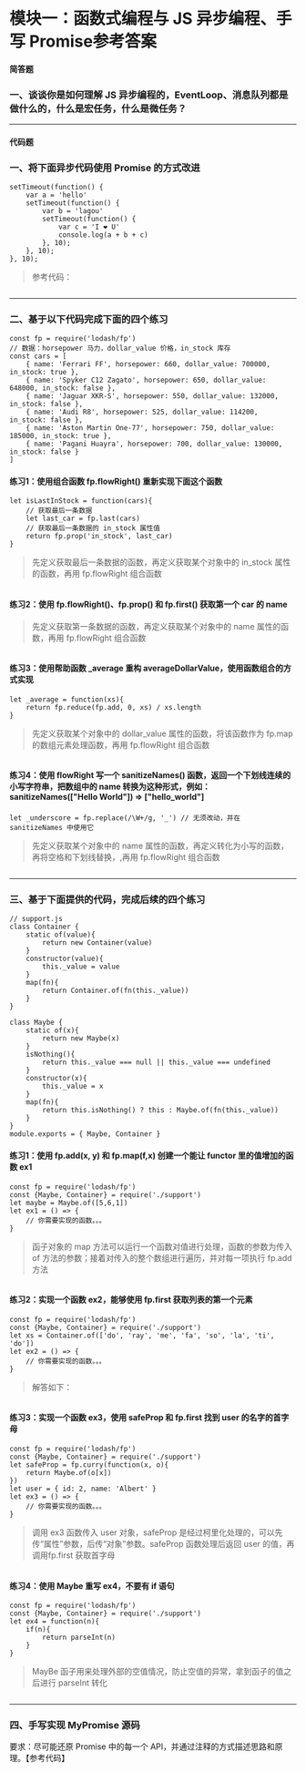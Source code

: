 # 模块一：函数式编程与 JS 异步编程、手写 Promise参考答案

#### 简答题

### 一、谈谈你是如何理解 JS 异步编程的，EventLoop、消息队列都是做什么的，什么是宏任务，什么是微任务？



  

------

#### 代码题

### 一、将下面异步代码使用 Promise 的方式改进

```
setTimeout(function() {
    var a = 'hello'
    setTimeout(function() {
        var b = 'lagou'
        setTimeout(function() {
            var c = 'I ❤️ U'
            console.log(a + b + c)
        }, 10);
    }, 10);
}, 10);
```

> 参考代码：

```

```

------

### 二、基于以下代码完成下面的四个练习

```
const fp = require('lodash/fp')
// 数据：horsepower 马力，dollar_value 价格，in_stock 库存
const cars = [
    { name: 'Ferrari FF', horsepower: 660, dollar_value: 700000, in_stock: true },
    { name: 'Spyker C12 Zagato', horsepower: 650, dollar_value: 648000, in_stock: false },
    { name: 'Jaguar XKR-S', horsepower: 550, dollar_value: 132000, in_stock: false },
    { name: 'Audi R8', horsepower: 525, dollar_value: 114200, in_stock: false },
    { name: 'Aston Martin One-77', horsepower: 750, dollar_value: 185000, in_stock: true },
    { name: 'Pagani Huayra', horsepower: 700, dollar_value: 130000, in_stock: false }
]
```

#### 练习1：使用组合函数 fp.flowRight() 重新实现下面这个函数

```
let isLastInStock = function(cars){
    // 获取最后一条数据
    let last_car = fp.last(cars)
    // 获取最后一条数据的 in_stock 属性值
    return fp.prop('in_stock', last_car)
}
```

> 先定义获取最后一条数据的函数，再定义获取某个对象中的 in_stock 属性的函数，再用 fp.flowRight 组合函数

```

```

#### 练习2：使用 fp.flowRight()、fp.prop() 和 fp.first() 获取第一个 car 的 name

> 先定义获取第一条数据的函数，再定义获取某个对象中的 name 属性的函数，再用 fp.flowRight 组合函数

```

```

#### 练习3：使用帮助函数 _average 重构 averageDollarValue，使用函数组合的方式实现

```
let _average = function(xs){
    return fp.reduce(fp.add, 0, xs) / xs.length
}
```

> 先定义获取某个对象中的 dollar_value 属性的函数，将该函数作为 fp.map 的数组元素处理函数，再用 fp.flowRight 组合函数

```

```

#### 练习4：使用 flowRight 写一个 sanitizeNames() 函数，返回一个下划线连续的小写字符串，把数组中的 name 转换为这种形式，例如：sanitizeNames(["Hello World"]) => ["hello_world"]

```
let _underscore = fp.replace(/\W+/g, '_') // 无须改动，并在 sanitizeNames 中使用它
```

> 先定义获取某个对象中的 name 属性的函数，再定义转化为小写的函数，再将空格和下划线替换，,再用 fp.flowRight 组合函数

```

```

------

### 三、基于下面提供的代码，完成后续的四个练习

```
// support.js
class Container {
    static of(value){
        return new Container(value)
    }
    constructor(value){
        this._value = value
    }
    map(fn){
        return Container.of(fn(this._value))
    }
}

class Maybe {
    static of(x){
        return new Maybe(x)
    }
    isNothing(){
        return this._value === null || this._value === undefined
    }
    constructor(x){
        this._value = x
    }
    map(fn){
        return this.isNothing() ? this : Maybe.of(fn(this._value))
    }
}
module.exports = { Maybe, Container }
```

#### 练习1：使用 fp.add(x, y) 和 fp.map(f,x) 创建一个能让 functor 里的值增加的函数 ex1

```
const fp = require('lodash/fp')
const {Maybe, Container} = require('./support')
let maybe = Maybe.of([5,6,1])
let ex1 = () => {
    // 你需要实现的函数。。。
}
```

> 函子对象的 map 方法可以运行一个函数对值进行处理，函数的参数为传入 of 方法的参数；接着对传入的整个数组进行遍历，并对每一项执行 fp.add 方法

```

```

#### 练习2：实现一个函数 ex2，能够使用 fp.first 获取列表的第一个元素

```
const fp = require('lodash/fp')
const {Maybe, Container} = require('./support')
let xs = Container.of(['do', 'ray', 'me', 'fa', 'so', 'la', 'ti', 'do'])
let ex2 = () => {
    // 你需要实现的函数。。。
}
```

> 解答如下：

```

```

#### 练习3：实现一个函数 ex3，使用 safeProp 和 fp.first 找到 user 的名字的首字母

```
const fp = require('lodash/fp')
const {Maybe, Container} = require('./support')
let safeProp = fp.curry(function(x, o){
    return Maybe.of(o[x])
})
let user = { id: 2, name: 'Albert' }
let ex3 = () => {
    // 你需要实现的函数。。。
}
```

> 调用 ex3 函数传入 user 对象，safeProp 是经过柯里化处理的，可以先传“属性”参数，后传“对象”参数。safeProp 函数处理后返回 user 的值，再调用fp.first 获取首字母

```

```

#### 练习4：使用 Maybe 重写 ex4，不要有 if 语句

```
const fp = require('lodash/fp')
const {Maybe, Container} = require('./support')
let ex4 = function(n){
    if(n){
        return parseInt(n)
    }
}
```

> MayBe 函子用来处理外部的空值情况，防止空值的异常，拿到函子的值之后进行 parseInt 转化

```

```

------

### 四、手写实现 MyPromise 源码

要求：尽可能还原 Promise 中的每一个 API，并通过注释的方式描述思路和原理。【参考代码】

```javascript

```

